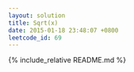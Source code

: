 ```yaml
---
layout: solution
title: Sqrt(x)
date: 2015-01-18 23:48:07 +0800
leetcode_id: 69
---
```

{% include_relative README.md %}
